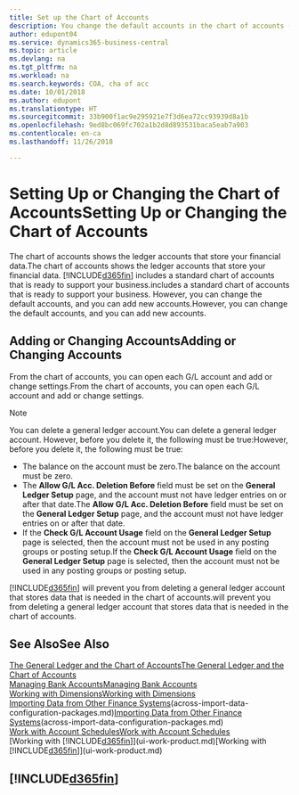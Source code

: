 ```yaml
---
title: Set up the Chart of Accounts
description: You change the default accounts in the chart of accounts (COA), and you can add new accounts.
author: edupont04
ms.service: dynamics365-business-central
ms.topic: article
ms.devlang: na
ms.tgt_pltfrm: na
ms.workload: na
ms.search.keywords: COA, cha of acc
ms.date: 10/01/2018
ms.author: edupont
ms.translationtype: HT
ms.sourcegitcommit: 33b900f1ac9e295921e7f3d6ea72cc93939d8a1b
ms.openlocfilehash: 9ed8bc069fc702a1b2d8d893531baca5eab7a903
ms.contentlocale: en-ca
ms.lasthandoff: 11/26/2018

---
```

# <a name="setting-up-or-changing-the-chart-of-accounts"></a><span data-ttu-id="aa687-103">Setting Up or Changing the Chart of Accounts</span><span class="sxs-lookup"><span data-stu-id="aa687-103">Setting Up or Changing the Chart of Accounts</span></span>
<span data-ttu-id="aa687-104">The chart of accounts shows the ledger accounts that store your financial data.</span><span class="sxs-lookup"><span data-stu-id="aa687-104">The chart of accounts shows the ledger accounts that store your financial data.</span></span> [!INCLUDE[d365fin](includes/d365fin_md.md)] <span data-ttu-id="aa687-105">includes a standard chart of accounts that is ready to support your business.</span><span class="sxs-lookup"><span data-stu-id="aa687-105">includes a standard chart of accounts that is ready to support your business.</span></span>
<span data-ttu-id="aa687-106">However, you can change the default accounts, and you can add new accounts.</span><span class="sxs-lookup"><span data-stu-id="aa687-106">However, you can change the default accounts, and you can add new accounts.</span></span>  

## <a name="adding-or-changing-accounts"></a><span data-ttu-id="aa687-107">Adding or Changing Accounts</span><span class="sxs-lookup"><span data-stu-id="aa687-107">Adding or Changing Accounts</span></span>
<span data-ttu-id="aa687-108">From the chart of accounts, you can open each G/L account and add or change settings.</span><span class="sxs-lookup"><span data-stu-id="aa687-108">From the chart of accounts, you can open each G/L account and add or change settings.</span></span>

> [!NOTE]  
>   <span data-ttu-id="aa687-109">You can delete a general ledger account.</span><span class="sxs-lookup"><span data-stu-id="aa687-109">You can delete a general ledger account.</span></span> <span data-ttu-id="aa687-110">However, before you delete it, the following must be true:</span><span class="sxs-lookup"><span data-stu-id="aa687-110">However, before you delete it, the following must be true:</span></span>  

* <span data-ttu-id="aa687-111">The balance on the account must be zero.</span><span class="sxs-lookup"><span data-stu-id="aa687-111">The balance on the account must be zero.</span></span>  
* <span data-ttu-id="aa687-112">The **Allow G/L Acc. Deletion Before** field must be set on the **General Ledger Setup** page, and the account must not have ledger entries on or after that date.</span><span class="sxs-lookup"><span data-stu-id="aa687-112">The **Allow G/L Acc. Deletion Before** field must be set on the **General Ledger Setup** page, and the account must not have ledger entries on or after that date.</span></span>  
* <span data-ttu-id="aa687-113">If the **Check G/L Account Usage** field on the **General Ledger Setup** page is selected, then the account must not be used in any posting groups or posting setup.</span><span class="sxs-lookup"><span data-stu-id="aa687-113">If the **Check G/L Account Usage** field on the **General Ledger Setup** page is selected, then the account must not be used in any posting groups or posting setup.</span></span>  

[!INCLUDE[d365fin](includes/d365fin_md.md)] <span data-ttu-id="aa687-114">will prevent you from deleting a general ledger account that stores data that is needed in the chart of accounts.</span><span class="sxs-lookup"><span data-stu-id="aa687-114">will prevent you from deleting a general ledger account that stores data that is needed in the chart of accounts.</span></span>  

## <a name="see-also"></a><span data-ttu-id="aa687-115">See Also</span><span class="sxs-lookup"><span data-stu-id="aa687-115">See Also</span></span>
[<span data-ttu-id="aa687-116">The General Ledger and the Chart of Accounts</span><span class="sxs-lookup"><span data-stu-id="aa687-116">The General Ledger and the Chart of Accounts</span></span>](finance-general-ledger.md)  
[<span data-ttu-id="aa687-117">Managing Bank Accounts</span><span class="sxs-lookup"><span data-stu-id="aa687-117">Managing Bank Accounts</span></span>](bank-manage-bank-accounts.md)  
[<span data-ttu-id="aa687-118">Working with Dimensions</span><span class="sxs-lookup"><span data-stu-id="aa687-118">Working with Dimensions</span></span>](finance-dimensions.md)  
<span data-ttu-id="aa687-119">[Importing Data from Other Finance Systems](across-import-data-configuration-packages.md)(across-import-data-configuration-packages.md)</span><span class="sxs-lookup"><span data-stu-id="aa687-119">[Importing Data from Other Finance Systems](across-import-data-configuration-packages.md)(across-import-data-configuration-packages.md)</span></span>  
[<span data-ttu-id="aa687-120">Work with Account Schedules</span><span class="sxs-lookup"><span data-stu-id="aa687-120">Work with Account Schedules</span></span>](bi-how-work-account-schedule.md)  
<span data-ttu-id="aa687-121">[Working with [!INCLUDE[d365fin](includes/d365fin_md.md)]](ui-work-product.md)</span><span class="sxs-lookup"><span data-stu-id="aa687-121">[Working with [!INCLUDE[d365fin](includes/d365fin_md.md)]](ui-work-product.md)</span></span>  

## [!INCLUDE[d365fin](includes/free_trial_md.md)]

